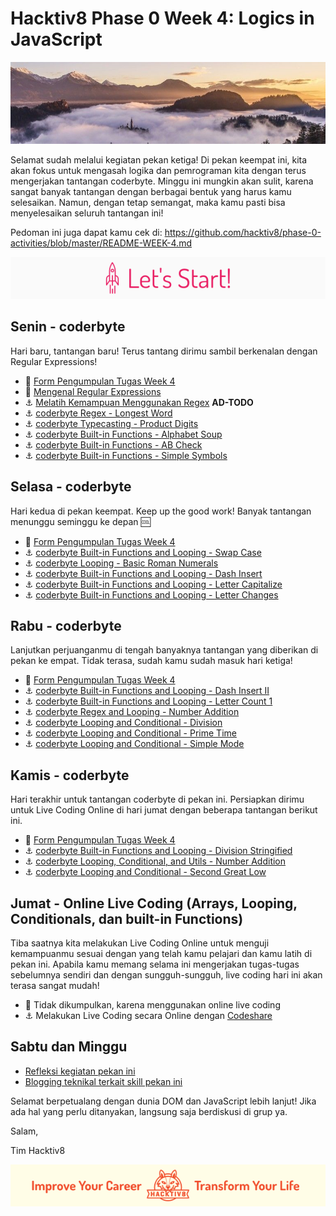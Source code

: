 # Hacktiv8 Phase 0 Week 4: Logics in JavaScript

![Header](assets/header-w1.jpg)

Selamat sudah melalui kegiatan pekan ketiga! Di pekan keempat ini, kita akan fokus untuk mengasah logika dan pemrograman kita dengan terus mengerjakan tantangan coderbyte. Minggu ini mungkin akan sulit, karena sangat banyak tantangan dengan berbagai bentuk yang harus kamu selesaikan. Namun, dengan tetap semangat, maka kamu pasti bisa menyelesaikan seluruh tantangan ini!

Pedoman ini juga dapat kamu cek di: <https://github.com/hacktiv8/phase-0-activities/blob/master/README-WEEK-4.md>

![Let's start!](assets/start.png)

## Senin - coderbyte
Hari baru, tantangan baru! Terus tantang dirimu sambil berkenalan dengan Regular Expressions!

- :pushpin: [Form Pengumpulan Tugas Week 4](https://airtable.com/shrXt6d9EMMc7iu3c)
- :notebook_with_decorative_cover:
[Mengenal Regular Expressions](https://github.com/hacktiv8/phase-0-activities/blob/master/modules/regular-expressions.md)
- :anchor:
[Melatih Kemampuan Menggunakan Regex](https://github.com/hacktiv8/phase-0-activities/blob/master/modules/regular-expressions.md)  **AD-TODO**
- :anchor:
[coderbyte Regex - Longest Word](https://coderbyte.com/information.php?ct=Longest%20Word)
- :anchor:
[coderbyte Typecasting - Product Digits](https://coderbyte.com/information.php?ct=Product%20Digits)
- :anchor:
[coderbyte Built-in Functions - Alphabet Soup](https://coderbyte.com/information.php?ct=Alphabet%20Soup)
- :anchor:
[coderbyte Built-in Functions - AB Check](https://coderbyte.com/information.php?ct=AB%20Check)
- :anchor:
[coderbyte Built-in Functions - Simple Symbols](https://coderbyte.com/information.php?ct=Simple%20Symbols)

## Selasa - coderbyte
Hari kedua di pekan keempat. Keep up the good work! Banyak tantangan menunggu seminggu ke depan :cool:

- :pushpin: [Form Pengumpulan Tugas Week 4](https://airtable.com/shrXt6d9EMMc7iu3c)
- :anchor:
[coderbyte Built-in Functions and Looping - Swap Case](https://coderbyte.com/information.php?ct=Swap%20Case)
- :anchor:
[coderbyte Looping - Basic Roman Numerals](https://coderbyte.com/information.php?ct=Basic%20Roman%20Numerals)
- :anchor:
[coderbyte Built-in Functions and Looping - Dash Insert](https://coderbyte.com/information.php?ct=Dash%20Insert)
- :anchor:
[coderbyte Built-in Functions and Looping - Letter Capitalize](https://coderbyte.com/information.php?ct=Letter%20Capitalize)
- :anchor:
[coderbyte Built-in Functions and Looping - Letter Changes](https://coderbyte.com/information.php?ct=Letter%20Changes)

## Rabu - coderbyte
Lanjutkan perjuanganmu di tengah banyaknya tantangan yang diberikan di pekan ke empat. Tidak terasa, sudah kamu sudah masuk hari ketiga!

- :pushpin: [Form Pengumpulan Tugas Week 4](https://airtable.com/shrXt6d9EMMc7iu3c)
- :anchor:
[coderbyte Built-in Functions and Looping - Dash Insert II](https://coderbyte.com/information.php?ct=Dash%20Insert%20II)
- :anchor:
[coderbyte Built-in Functions and Looping - Letter Count 1](https://coderbyte.com/information.php?ct=Letter%20Count%20I)
- :anchor:
[coderbyte Regex and Looping - Number Addition](https://coderbyte.com/information.php?ct=Number%20Addition)
- :anchor:
[coderbyte Looping and Conditional - Division](https://coderbyte.com/information.php?ct=Division)
- :anchor:
[coderbyte Looping and Conditional - Prime Time](https://coderbyte.com/information.php?ct=Prime%20Time)
- :anchor:
[coderbyte Looping and Conditional - Simple Mode](https://coderbyte.com/information.php?ct=Simple%20Mode)

## Kamis - coderbyte
Hari terakhir untuk tantangan coderbyte di pekan ini. Persiapkan dirimu untuk Live Coding Online di hari jumat dengan beberapa tantangan berikut ini.

- :pushpin: [Form Pengumpulan Tugas Week 4](https://airtable.com/shrXt6d9EMMc7iu3c)
- :anchor:
[coderbyte Built-in Functions and Looping - Division Stringified](https://coderbyte.com/information.php?ct=Division%20Stringified)
- :anchor:
[coderbyte Looping, Conditional, and Utils - Number Addition](https://coderbyte.com/information.php?ct=Number%20Addition)
- :anchor:
[coderbyte Looping and Conditional - Second Great Low](https://coderbyte.com/information.php?ct=Second%20GreatLow)

## Jumat - Online Live Coding (Arrays, Looping, Conditionals, dan built-in Functions)
Tiba saatnya kita melakukan Live Coding Online untuk menguji kemampuanmu sesuai dengan yang telah kamu pelajari dan kamu latih di pekan ini. Apabila kamu memang selama ini mengerjakan tugas-tugas sebelumnya sendiri dan dengan sungguh-sungguh, live coding hari ini akan terasa sangat mudah!

- :pushpin: Tidak dikumpulkan, karena menggunakan online live coding
- :anchor:
Melakukan Live Coding secara Online dengan [Codeshare](https://codeshare.io)

## Sabtu dan Minggu

- [Refleksi kegiatan pekan ini](https://github.com/hacktiv8/phase-0-activities/blob/master/modules/reflection.md)
- [Blogging teknikal terkait skill pekan ini](https://github.com/hacktiv8/phase-0-activities/blob/master/modules/blog.md)

Selamat berpetualang dengan dunia DOM dan JavaScript lebih lanjut! Jika ada hal yang perlu ditanyakan, langsung saja berdiskusi di grup ya.

Salam,

Tim Hacktiv8

![Hacktiv8 Banner](assets/banner.png)
